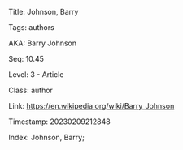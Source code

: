 Title:  Johnson, Barry

Tags:   authors

AKA:    Barry Johnson

Seq:    10.45

Level:  3 - Article

Class:  author

Link:   https://en.wikipedia.org/wiki/Barry_Johnson

Timestamp: 20230209212848

Index:  Johnson, Barry; 
